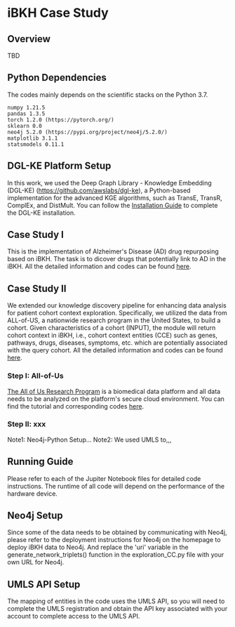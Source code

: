 # iBKH Case Study
## Overview
TBD

## Python Dependencies
The codes mainly depends on the scientific stacks on the Python 3.7.
```
numpy 1.21.5
pandas 1.3.5
torch 1.2.0 (https://pytorch.org/)
sklearn 0.0
neo4j 5.2.0 (https://pypi.org/project/neo4j/5.2.0/)
matplotlib 3.1.1
statsmodels 0.11.1
```

## DGL-KE Platform Setup
In this work, we used the Deep Graph Library - Knowledge Embedding (DGL-KE) (https://github.com/awslabs/dgl-ke), a Python-based implementation for the advanced KGE algorithms, such as TransE, TransR, ComplEx, and DistMult. You can follow the [Installation Guide](https://dglke.dgl.ai/doc/install.html) to complete the DGL-KE installation.

## Case Study I
This is the implementation of Alzheimer's Disease (AD) drug repurposing based on iBKH. The task is to dicover drugs that potentially link to AD in the iBKH. All the detailed information and codes can be found [here](https://github.com/wcm-wanglab/iBKH/blob/main/Codes/Case_Study-AD_Drug_Repurposing.ipynb).

## Case Study II
We extended our knowledge discovery pipeline for enhancing data analysis for patient cohort context exploration. Specifically, we utilized the data from ALL-of-US, a nationwide research program in the United States, to build a cohort. Given characteristics of a cohort (INPUT), the module will return cohort context in iBKH, i.e., cohort context entities (CCE) such as genes, pathways, drugs, diseases, symptoms, etc. which are potentially associated with the query cohort. All the detailed information and codes can be found [here](https://github.com/wcm-wanglab/iBKH/blob/main/Codes/Cohort%20Context%20Exploration.ipynb).
### Step I: All-of-Us
[The All of Us Research Program](https://www.researchallofus.org/) is a biomedical data platform and all data needs to be analyzed on the platform's secure cloud environment. You can find the tutorial and corresponding codes [here](https://github.com/wcm-wanglab/iBKH/blob/main/Codes/All-of-Us/AllofUs_tutorial.ipynb).
### Step II: xxx
Note1: Neo4j-Python Setup...
Note2: We used UMLS to,,,



## Running Guide
Please refer to each of the Jupiter Notebook files for detailed code instructions. The runtime of all code will depend on the performance of the hardware device. 
## Neo4j Setup
Since some of the data needs to be obtained by communicating with Neo4j, please refer to the deployment instructions for Neo4j on the homepage to deploy iBKH data to Neo4j. And replace the 'uri' variable in the generate_network_triplets() function in the exploration_CC.py file with your own URL for Neo4j.
## UMLS API Setup
The mapping of entities in the code uses the UMLS API, so you will need to complete the UMLS registration and obtain the API key associated with your account to complete access to the UMLS API.
